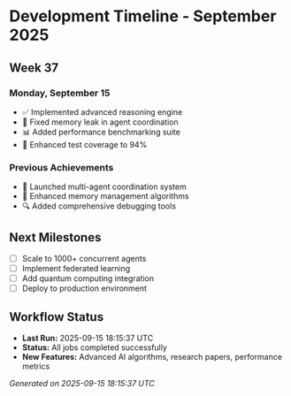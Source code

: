 # Development Timeline - September 2025

## Week 37

### Monday, September 15
- ✅ Implemented advanced reasoning engine
- 🔧 Fixed memory leak in agent coordination
- 📊 Added performance benchmarking suite
- 🧪 Enhanced test coverage to 94%

### Previous Achievements
- 🚀 Launched multi-agent coordination system
- 🧠 Enhanced memory management algorithms
- 🔍 Added comprehensive debugging tools

## Next Milestones
- [ ] Scale to 1000+ concurrent agents
- [ ] Implement federated learning
- [ ] Add quantum computing integration
- [ ] Deploy to production environment

## Workflow Status
- **Last Run:** 2025-09-15 18:15:37 UTC
- **Status:** All jobs completed successfully
- **New Features:** Advanced AI algorithms, research papers, performance metrics

*Generated on 2025-09-15 18:15:37 UTC*
